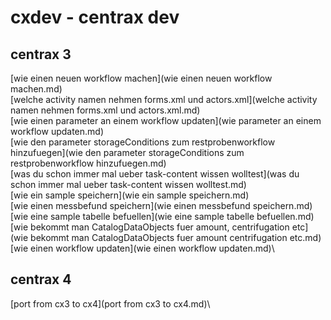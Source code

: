 # cxdev - centrax dev

## centrax 3

[wie einen neuen workflow machen](wie einen neuen workflow machen.md)\
[welche activity namen nehmen forms.xml und actors.xml](welche activity namen nehmen forms.xml und actors.xml.md)\
[wie einen parameter an einem workflow updaten](wie parameter an einem workflow updaten.md)\
[wie den parameter storageConditions zum restprobenworkflow hinzufuegen](wie den parameter storageConditions zum restprobenworkflow hinzufuegen.md)\
[was du schon immer mal ueber task-content wissen wolltest](was du schon immer mal ueber task-content wissen wolltest.md)\
[wie ein sample speichern](wie ein sample speichern.md)\
[wie einen messbefund speichern](wie einen messbefund speichern.md)\
[wie eine sample tabelle befuellen](wie eine sample tabelle befuellen.md)\
[wie bekommt man CatalogDataObjects fuer amount, centrifugation etc](wie bekommt man CatalogDataObjects fuer amount centrifugation etc.md)\
[wie einen workflow updaten](wie einen workflow updaten.md)\

## centrax 4

[port from cx3 to cx4](port from cx3 to cx4.md)\
